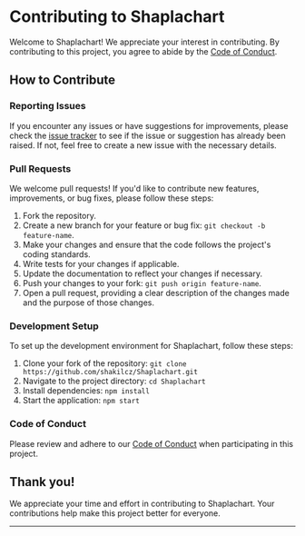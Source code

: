 # Contributing to Shaplachart

Welcome to Shaplachart! We appreciate your interest in contributing. By contributing to this project, you agree to abide by the [Code of Conduct](CODE_OF_CONDUCT.md).

## How to Contribute

### Reporting Issues

If you encounter any issues or have suggestions for improvements, please check the [issue tracker](https://github.com/shakilcz/shaplachart/issues) to see if the issue or suggestion has already been raised. If not, feel free to create a new issue with the necessary details.

### Pull Requests

We welcome pull requests! If you'd like to contribute new features, improvements, or bug fixes, please follow these steps:

1. Fork the repository.
2. Create a new branch for your feature or bug fix: `git checkout -b feature-name`.
3. Make your changes and ensure that the code follows the project's coding standards.
4. Write tests for your changes if applicable.
5. Update the documentation to reflect your changes if necessary.
6. Push your changes to your fork: `git push origin feature-name`.
7. Open a pull request, providing a clear description of the changes made and the purpose of those changes.

### Development Setup

To set up the development environment for Shaplachart, follow these steps:

1. Clone your fork of the repository: `git clone https://github.com/shakilcz/Shaplachart.git`
2. Navigate to the project directory: `cd Shaplachart`
3. Install dependencies: `npm install`
4. Start the application: `npm start`

### Code of Conduct

Please review and adhere to our [Code of Conduct](CODE_OF_CONDUCT.md) when participating in this project.

## Thank you!

We appreciate your time and effort in contributing to Shaplachart. Your contributions help make this project better for everyone.

---
